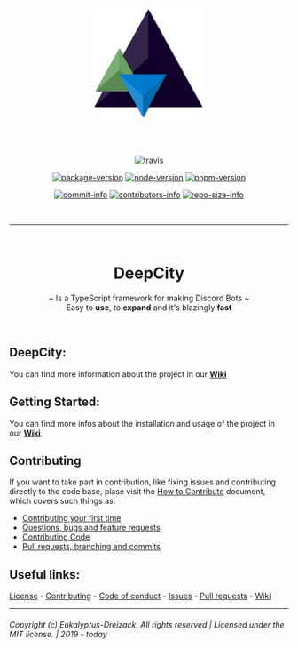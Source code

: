 <div align="center">
  <a href="#">
    <!--<img width="249" height="175" src=".github/MEDIA/logo.png">-->
    <img width="200" height="200" src=".github/MEDIA/logo.png">
  </a>

  <br><br>

  [![travis][travis]][travis-url]

  [![package-version][package-version]][package-url]
  [![node-version][node-version]][node-url]
  [![pnpm-version][pnpm-version]][pnpm-url]

  [![commit-info][commit-info]][commit-url]
  [![contributors-info][contributors-info]][contributors-url]
  [![repo-size-info][repo-size-info]][repo-size-url]

  <br><hr><br>

# DeepCity
~ Is a TypeScript framework for making Discord Bots ~  
Easy to **use**, to **expand** and it's blazingly **fast**

<br>

</div>

## DeepCity: 

You can find more information about the project in our **[Wiki](https://github.com/Eukalyptus-Dreizack/deepcity-framework/wiki)**

## Getting Started:  

You can find more infos about the installation and usage of the project in our **[Wiki](https://github.com/Eukalyptus-Dreizack/deepcity-framework/wiki)**

## Contributing

If you want to take part in contribution, like fixing issues and contributing directly to the code base, plase visit the [How to Contribute](/CONTRIBUTING.md "Learn how to Contribute") document, which covers such things as:  

- [Contributing your first time](/CONTRIBUTING.md#first-time-contributors)
- [Questions, bugs and feature requests](/CONTRIBUTING.md#dealing-with-questions-bugs-and-feature-requests)
- [Contributing Code](/CONTRIBUTING.md#contributing-code)
- [Pull requests, branching and commits](/CONTRIBUTING.md#pull-requests-branching-and-commits)

## Useful links:
[License](/LICENSE "License") - 
[Contributing](/CONTRIBUTING.md "Contributing") - 
[Code of conduct](/CODE_OF_CONDUCT.md "Code of conduct") - 
[Issues](https://github.com/Eukalyptus-Dreizack/deepcity-framework/issues "Issues") - 
[Pull requests](https://github.com/Eukalyptus-Dreizack/deepcity-framework/pulls "Pull Requests") - 
[Wiki](https://github.com/Eukalyptus-Dreizack/deepcity-framework/wiki)

<hr>  

###### Copyright (c) Eukalyptus-Dreizack. All rights reserved | Licensed under the MIT license. | 2019 - today

<!-- The following links are for the GitHub repository badges: -->

[travis]: https://img.shields.io/travis/com/Eukalyptus-Dreizack/deepcity-framework/develop?style=flat-square
[travis-url]: https://travis-ci.org/Eukalyptus-Dreizack/deepcity-framework



[package-version]: https://img.shields.io/github/package-json/v/Eukalyptus-Dreizack/deepcity-framework/develop?style=flat-square
[package-url]: /package.json

[node-version]: https://img.shields.io/badge/dynamic/json?url=https://raw.githubusercontent.com/Eukalyptus-Dreizack/deepcity-framework/develop/package.json&label=node&query=$.engines.node&color=orange&style=flat-square
[node-url]: /package.json

[pnpm-version]: https://img.shields.io/badge/dynamic/json?url=https://raw.githubusercontent.com/Eukalyptus-Dreizack/deepcity-framework/develop/package.json&label=pnpm&query=$.engines.pnpm&color=orange&style=flat-square
[pnpm-url]: /package.json



[commit-info]: https://img.shields.io/github/last-commit/Eukalyptus-Dreizack/deepcity-framework?style=flat-square
[commit-url]: https://github.com/Eukalyptus-Dreizack/deepcity-framework/commits

[contributors-info]: https://img.shields.io/github/contributors/Eukalyptus-Dreizack/deepcity-framework?style=flat-square
[contributors-url]: https://github.com/Eukalyptus-Dreizack/deepcity-framework/contributors?style=flat-square

[repo-size-info]: https://img.shields.io/github/repo-size/Eukalyptus-Dreizack/deepcity-framework?style=flat-square
[repo-size-url]: #